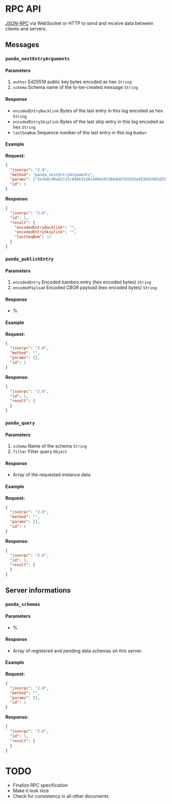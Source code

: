 # RPC API

[JSON-RPC](https://www.jsonrpc.org/specification) via WebSocket or HTTP to send and receive data between clients and servers.

## Messages

### `panda_nextEntryArguments`

#### Parameters

1. `author` Ed25519 public key bytes encoded as hex `String`
2. `schema` Schema name of the to-be-created message `String`

#### Response

* `encodedEntryBacklink` Bytes of the last entry in this log encoded as hex `String`
* `encodedEntrySkiplink` Bytes of the last skip entry in this log encoded as hex `String`
* `lastSeqNum` Sequence number of the last entry in this log `Number`

#### Example

**Request:**

```json
{
  "jsonrpc": "2.0",
  "method": "panda_nextEntryArguments",
  "params": ["5e3b0c90a02115c840b31d81489e507db68dd7d33d3e453b02985d25f3b76772", "comment"],
  "id": 1
}
```

**Response:**

```json
{
  "jsonrpc": "2.0",
  "id": 1,
  "result": {
    "encodedEntryBacklink": "",
    "encodedEntrySkiplink": "",
    "lastSeqNum": 12
  }
}
```

### `panda_publishEntry`

#### Parameters

1. `encodedEntry` Encoded bamboo entry (hex encoded bytes) `String`
2. `encodedPayload` Encoded CBOR payload (hex encoded bytes) `String`

#### Response

* %

#### Example

**Request:**

```json
{
  "jsonrpc": "2.0",
  "method": "",
  "params": [],
  "id": 1
}
```

**Response:**

```json
{
  "jsonrpc": "2.0",
  "id": 1,
  "result": {
  }
}
```

### `panda_query`

#### Parameters

1. `schema` Name of the schema `String`
2. `filter` Filter query `Object`

#### Response

* Array of the requested instance data

#### Example

**Request:**

```json
{
  "jsonrpc": "2.0",
  "method": "",
  "params": [],
  "id": 1
}
```

**Response:**

```json
{
  "jsonrpc": "2.0",
  "id": 1,
  "result": {
  }
}
```

## Server informations

### `panda_schemas`

#### Parameters

* %

#### Response

* Array of registered and pending data schemas on this server.

#### Example

**Request:**

```json
{
  "jsonrpc": "2.0",
  "method": "",
  "params": [],
  "id": 1
}
```

**Response:**

```json
{
  "jsonrpc": "2.0",
  "id": 1,
  "result": {
  }
}
```

# TODO

* Finalize RPC specification
* Make it look nice
* Check for consistency in all other documents
